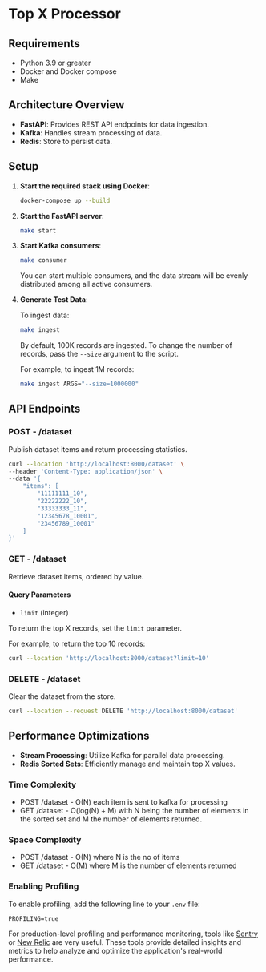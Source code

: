 # Top X Processor

## Requirements

- Python 3.9 or greater
- Docker and Docker compose
- Make

## Architecture Overview

- **FastAPI**: Provides REST API endpoints for data ingestion.
- **Kafka**: Handles stream processing of data.
- **Redis**: Store to persist data.

## Setup

1. **Start the required stack using Docker**:

   ```bash
   docker-compose up --build
   ```

2. **Start the FastAPI server**:

   ```bash
   make start
   ```

3. **Start Kafka consumers**:

   ```bash
   make consumer
   ```

   You can start multiple consumers, and the data stream will be evenly distributed among all active consumers.

4. **Generate Test Data**:

   To ingest data:

   ```bash
   make ingest
   ```

   By default, 100K records are ingested. To change the number of records, pass the `--size` argument to the script.

   For example, to ingest 1M records:

   ```bash
   make ingest ARGS="--size=1000000"
   ```

## API Endpoints

### POST - /dataset

Publish dataset items and return processing statistics.

```bash
curl --location 'http://localhost:8000/dataset' \
--header 'Content-Type: application/json' \
--data '{
    "items": [
        "11111111_10",
        "22222222_10",
        "33333333_11",
        "12345678_10001",
        "23456789_10001"
    ]
}'
```

### GET - /dataset

Retrieve dataset items, ordered by value.

#### Query Parameters

- `limit` (integer)

To return the top X records, set the `limit` parameter.

For example, to return the top 10 records:

```bash
curl --location 'http://localhost:8000/dataset?limit=10'
```

### DELETE - /dataset

Clear the dataset from the store.

```bash
curl --location --request DELETE 'http://localhost:8000/dataset'
```

## Performance Optimizations

- **Stream Processing**: Utilize Kafka for parallel data processing.
- **Redis Sorted Sets**: Efficiently manage and maintain top X values.

### Time Complexity

- POST /dataset - O(N) each item is sent to kafka for processing
- GET /dataset - O(log(N) + M) with N being the number of elements in the sorted set and M the number of elements returned.

### Space Complexity

- POST /dataset - O(N) where N is the no of items
- GET /dataset - O(M) where M is the number of elements returned

### Enabling Profiling

To enable profiling, add the following line to your `.env` file:

```plaintext
PROFILING=true
```

For production-level profiling and performance monitoring, tools like [Sentry](https://sentry.io/welcome/) or [New Relic](https://newrelic.com/) are very useful. These tools provide detailed insights and metrics to help analyze and optimize the application's real-world performance.
